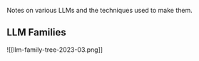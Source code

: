 Notes on various LLMs and the techniques used to make them.

## LLM Families

![[llm-family-tree-2023-03.png]]